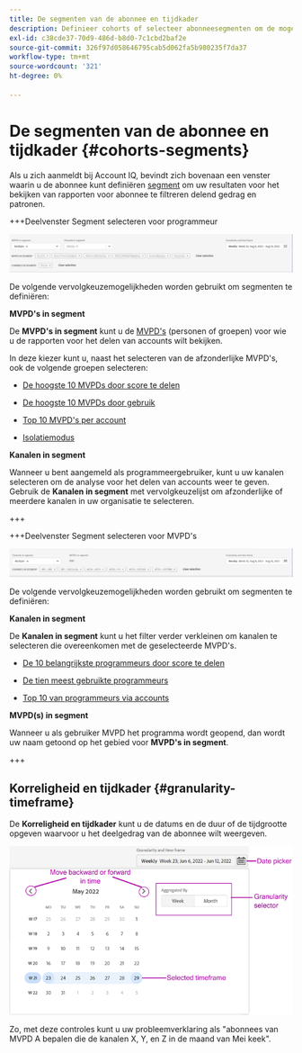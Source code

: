 ```yaml
---
title: De segmenten van de abonnee en tijdkader
description: Definieer cohorts of selecteer abonneesegmenten om de mogelijkheden en patronen van uw kanaalviewers voor het delen van accounts te meten en grafische gereedschappen en rapporten te gebruiken in Account IQ.
exl-id: c38cde37-70d9-486d-b8d0-7c1cbd2baf2e
source-git-commit: 326f97d058646795cab5d062fa5b980235f7da37
workflow-type: tm+mt
source-wordcount: '321'
ht-degree: 0%

---
```



# De segmenten van de abonnee en tijdkader {#cohorts-segments}

Als u zich aanmeldt bij Account IQ, bevindt zich bovenaan een venster waarin u de abonnee kunt definiëren [segment](/help/AccountIQ/product-concepts.md#segment-segmet-def) om uw resultaten voor het bekijken van rapporten voor abonnee te filtreren delend gedrag en patronen.

<!--![](assets/segment-timeframe-panel.png)-->

+++Deelvenster Segment selecteren voor programmeur

![](assets/segment-panel-programmer.png)

<!--![](assets/filter-panel.png)-->

De volgende vervolgkeuzemogelijkheden worden gebruikt om segmenten te definiëren:

**MVPD&#39;s in segment**

De **MVPD&#39;s in segment** kunt u de [MVPD&#39;s](/help/AccountIQ/product-concepts.md#mvpd-def) (personen of groepen) voor wie u de rapporten voor het delen van accounts wilt bekijken.

In deze kiezer kunt u, naast het selecteren van de afzonderlijke MVPD&#39;s, ook de volgende groepen selecteren:

* [De hoogste 10 MVPDs door score te delen](/help/AccountIQ/product-concepts.md#top-mvpds-def)

* [De hoogste 10 MVPDs door gebruik](/help/AccountIQ/product-concepts.md#top-mvpds-def)

* [Top 10 MVPD&#39;s per account](/help/AccountIQ/product-concepts.md#top-mvpds-def)

* [Isolatiemodus](/help/AccountIQ/isolation-mode.md)

**Kanalen in segment**

Wanneer u bent aangemeld als programmeergebruiker, kunt u uw kanalen selecteren om de analyse voor het delen van accounts weer te geven. Gebruik de **Kanalen in segment** met vervolgkeuzelijst om afzonderlijke of meerdere kanalen in uw organisatie te selecteren.

+++

+++Deelvenster Segment selecteren voor MVPD&#39;s

![](assets/segment-panel-mvpd.png)

De volgende vervolgkeuzemogelijkheden worden gebruikt om segmenten te definiëren:

**Kanalen in segment**

De **Kanalen in segment** kunt u het filter verder verkleinen om kanalen te selecteren die overeenkomen met de geselecteerde MVPD&#39;s.

* [De 10 belangrijkste programmeurs door score te delen](/help/AccountIQ/product-concepts.md#top-mvpds-def)

* [De tien meest gebruikte programmeurs](/help/AccountIQ/product-concepts.md#top-mvpds-def)

* [Top 10 van programmeurs via accounts](/help/AccountIQ/product-concepts.md#top-mvpds-def)

**MVPD(s) in segment**

Wanneer u als gebruiker MVPD het programma wordt geopend, dan wordt uw naam getoond op het gebied voor **MVPD&#39;s in segment**.

+++




<!--For example, you can define your segment as the "subscribers of the MVPD A that watched the channels X, Y, and Z".-->



## Korreligheid en tijdkader {#granularity-timeframe}

De **Korreligheid en tijdkader** kunt u de datums en de duur of de tijdgrootte opgeven waarvoor u het deelgedrag van de abonnee wilt weergeven.

![Korreligheid en tijdsduur](assets/granularity-timeframe-weekwise.png)

Zo, met deze controles kunt u uw probleemverklaring als &quot;abonnees van MVPD A bepalen die de kanalen X, Y, en Z in de maand van Mei keek&quot;.

